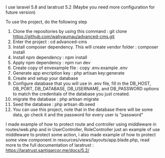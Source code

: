 I use laravel 5.8 and laratrust 5.2 (Maybe you need more configuration for future version)

To use the project, do the following step
1. Clone the repositories by using this command : 
git clone https://github.com/wahyaumau/advanced-cms.git
2. Enter the project : 
cd advanced-cms
3. Install composer dependency. This will create vendor folder : 
composer install
4. Install npm dependency : 
npm install
5. Apply npm dependency :
npm run dev
6. Create copy of envexample file : 
copy .env.example .env
7. Generate app encription key : 
php artisan key:generate
8. Create and setup your database
9. Configure database that you will use in .env file, fill in the DB_HOST, DB_PORT, DB_DATABASE, DB_USERNAME, and DB_PASSWORD options to match the credentials of the database you just created.
10. migrate the database : 
php artisan migrate
11. Seed the database : 
php artisan db:seed
12. You can use this project, note that in the database there will be some data, go check it and the password for every user is "password"


I made example of how to protect route and controller using middleware in routes/web.php and in UserController, RoleController just an example of use middleware to protect some action, i also made example of how to protect some view component in resources/views/layouts/app.blade.php, read more to the full documentation of laratrust : https://laratrust.santigarcor.me/docs/5.2/
